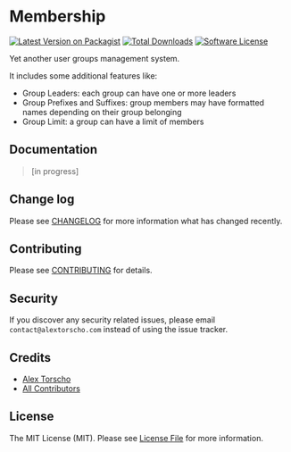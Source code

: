 # Membership

[![Latest Version on Packagist][ico-version]][link-packagist]
[![Total Downloads][ico-downloads]][link-downloads]
[![Software License][ico-license]][link-license]

Yet another user groups management system.

It includes some additional features like:
- Group Leaders: each group can have one or more leaders
- Group Prefixes and Suffixes: group members may have formatted names depending on their group belonging
- Group Limit: a group can have a limit of members

## Documentation

> [in progress]

## Change log

Please see [CHANGELOG][link-changelog] for more information what has changed recently.

## Contributing

Please see [CONTRIBUTING][link-contributing] for details.

## Security

If you discover any security related issues, please email `contact@alextorscho.com` instead of using the issue tracker.

## Credits

- [Alex Torscho][link-author]
- [All Contributors][link-contributors]

## License

The MIT License (MIT). Please see [License File][link-license] for more information.

[ico-version]: https://poser.pugx.org/atorscho/membership/version
[ico-license]: https://poser.pugx.org/atorscho/membership/license
[ico-downloads]: https://poser.pugx.org/atorscho/membership/downloads

[link-packagist]: https://packagist.org/packages/atorscho/membership
[link-downloads]: https://packagist.org/packages/atorscho/membership
[link-author]: https://github.com/atorscho
[link-contributors]: https://github.com/atorscho/membership/graphs/contributors
[link-contributing]: https://github.com/atorscho/membership/blob/master/CONTRIBUTING.md
[link-changelog]: https://github.com/atorscho/membership/blob/master/CHANGELOG.md
[link-license]: https://github.com/atorscho/membership/blob/master/LICENSE.md
